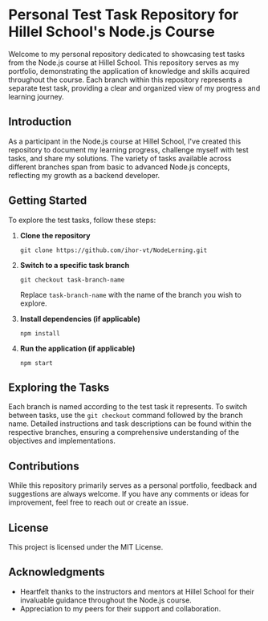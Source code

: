 # Personal Test Task Repository for Hillel School's Node.js Course

Welcome to my personal repository dedicated to showcasing test tasks from the Node.js course at Hillel School. This repository serves as my portfolio, demonstrating the application of knowledge and skills acquired throughout the course. Each branch within this repository represents a separate test task, providing a clear and organized view of my progress and learning journey.

## Introduction

As a participant in the Node.js course at Hillel School, I've created this repository to document my learning progress, challenge myself with test tasks, and share my solutions. The variety of tasks available across different branches span from basic to advanced Node.js concepts, reflecting my growth as a backend developer.

## Getting Started

To explore the test tasks, follow these steps:

1. **Clone the repository**

   ```
   git clone https://github.com/ihor-vt/NodeLerning.git
   ```

2. **Switch to a specific task branch**

   ```
   git checkout task-branch-name
   ```

   Replace `task-branch-name` with the name of the branch you wish to explore.

3. **Install dependencies (if applicable)**

   ```
   npm install
   ```

4. **Run the application (if applicable)**

   ```
   npm start
   ```

## Exploring the Tasks

Each branch is named according to the test task it represents. To switch between tasks, use the `git checkout` command followed by the branch name. Detailed instructions and task descriptions can be found within the respective branches, ensuring a comprehensive understanding of the objectives and implementations.

## Contributions

While this repository primarily serves as a personal portfolio, feedback and suggestions are always welcome. If you have any comments or ideas for improvement, feel free to reach out or create an issue.

## License

This project is licensed under the MIT License.

## Acknowledgments

- Heartfelt thanks to the instructors and mentors at Hillel School for their invaluable guidance throughout the Node.js course.
- Appreciation to my peers for their support and collaboration.
